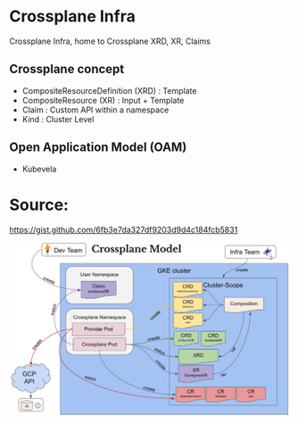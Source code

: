 # Crossplane Infra

Crossplane Infra, home to Crossplane XRD, XR, Claims

## Crossplane concept

- CompositeResourceDefinition (XRD) : Template
- CompositeResource (XR) : Input + Template
- Claim : Custom API within a namespace
- Kind : Cluster Level

## Open Application Model (OAM)

- Kubevela

# Source:

https://gist.github.com/6fb3e7da327df9203d9d4c184fcb5831

![Alt text](/crossplane.webp "Corssplane Diagram")
